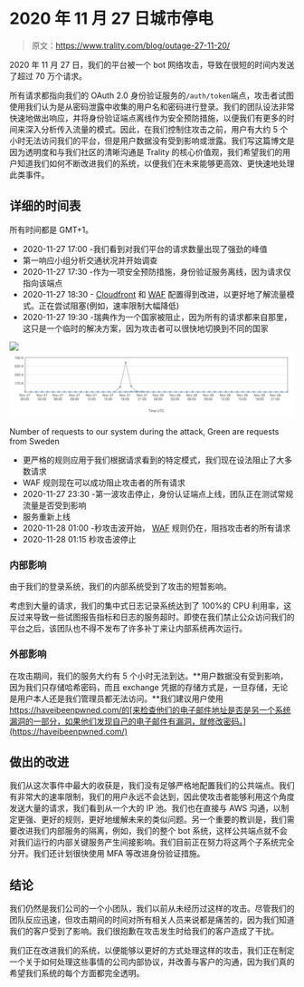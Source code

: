 # 2020 年 11 月 27 日城市停电

> 原文：<https://www.trality.com/blog/outage-27-11-20/>

2020 年 11 月 27 日，我们的平台被一个 bot 网络攻击，导致在很短的时间内发送了超过 70 万个请求。

所有请求都指向我们的 OAuth 2.0 身份验证服务的`/auth/token`端点，攻击者试图使用我们认为是从密码泄露中收集的用户名和密码进行登录。我们的团队设法非常快速地做出响应，并将身份验证端点离线作为安全预防措施，以便我们有更多的时间来深入分析传入流量的模式。因此，在我们控制住攻击之前，用户有大约 5 个小时无法访问我们的平台，但是用户数据没有受到影响或泄露。我们写这篇博文是因为透明度和与我们社区的清晰沟通是 Trality 的核心价值观，我们希望我们的用户知道我们如何不断改进我们的系统，以便我们在未来能够更高效、更快速地处理此类事件。

## 详细的时间表

所有时间都是 GMT+1。

*   2020-11-27 17:00 -我们看到对我们平台的请求数量出现了强劲的峰值
*   第一响应小组分析交通状况并开始调查
*   2020-11-27 17:30 -作为一项安全预防措施，身份验证服务离线，因为请求仅指向该端点
*   2020-11-27 18:30 -  [Cloudfront](https://aws.amazon.com/cloudfront/) 和 [WAF](https://aws.amazon.com/waf) 配置得到改进，以更好地了解流量模式。正在尝试阻塞(例如，速率限制大幅降低)
*   2020-11-27 19:30 -瑞典作为一个国家被阻止，因为所有的请求都来自那里，这只是一个临时的解决方案，因为攻击者可以很快地切换到不同的国家

![](img/476930fb888bf6fdef1faca291dcd19c.png)![Number of requests to Trality's system during an attack](img/b255db5426886f5edfc10795394ae570.png)



Number of requests to our system during the attack, Green are requests from Sweden



*   更严格的规则应用于我们根据请求看到的特定模式，我们现在设法阻止了大多数请求
*   WAF 规则现在可以成功阻止攻击者的所有请求
*   2020-11-27 23:30 -第一波攻击停止，身份认证端点上线，团队正在测试常规流量是否受到影响
*   服务重新上线
*   2020-11-28 01:00 -秒攻击波开始， [WAF](https://aws.amazon.com/waf) 规则仍在，阻挡攻击者的所有请求
*   2020-11-28 01:15 秒攻击波停止

### 内部影响

由于我们的登录系统，我们的内部系统受到了攻击的短暂影响。

考虑到大量的请求，我们的集中式日志记录系统达到了 100%的 CPU 利用率，这反过来导致一些试图报告指标和日志的服务超时。即使在我们禁止公众访问我们的平台之后，该团队也不得不发布了许多补丁来让内部系统再次运行。

### 外部影响

在攻击期间，我们的服务大约有 5 个小时无法到达。**用户数据没有受到影响，因为我们只存储哈希密码，而且 exchange 凭据的存储方式是，一旦存储，无论是用户本人还是我们管理员都无法访问。**我们建议用户使用 https://haveibeenpwned.com/的[来检查他们的电子邮件地址是否是另一个系统漏洞的一部分，如果他们发现自己的电子邮件有漏洞，就修改密码。](https://haveibeenpwned.com/)

## 做出的改进

我们从这次事件中最大的收获是，我们没有足够严格地配置我们的公共端点。我们有非常大的速率限制，我们的用户永远不会达到，因此使攻击者能够利用这个角度发送大量的请求，我们看到从一个大的 IP 池。我们也在直接与 AWS 沟通，以制定更强、更好的规则，更好地缓解未来的类似问题。另一个重要的教训是，我们需要改进我们内部服务的隔离，例如，我们的整个 bot 系统，这样公共端点就不会对我们运行的内部关键服务产生间接影响。我们目前正在努力将这两个子系统完全分开。我们还计划很快使用 MFA 等改进身份验证措施。

## 结论

我们仍然是我们公司的一个小团队，我们以前从未经历过这样的攻击。尽管我们的团队反应迅速，但攻击期间的时间对所有相关人员来说都是痛苦的，因为我们知道我们的客户受到了影响。我们很抱歉在攻击发生时给我们的客户造成了干扰。

我们正在改进我们的系统，以便能够以更好的方式处理这样的攻击，我们正在制定一个关于如何处理这些事情的公司内部协议，并改善与客户的沟通，因为我们真的希望我们系统的每个方面都完全透明。